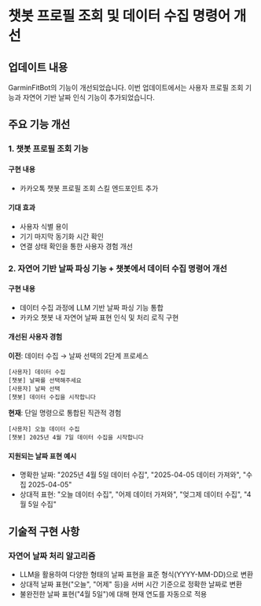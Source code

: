 
# 챗봇 프로필 조회 및 데이터 수집 명령어 개선

## 업데이트 내용

GarminFitBot의 기능이 개선되었습니다. 이번 업데이트에서는 사용자 프로필 조회 기능과 자연어 기반 날짜 인식 기능이 추가되었습니다.

## 주요 기능 개선

### 1. 챗봇 프로필 조회 기능

#### 구현 내용

- 카카오톡 챗봇 프로필 조회 스킬 엔드포인트 추가

#### 기대 효과

- 사용자 식별 용이
- 기기 마지막 동기화 시간 확인
- 연결 상태 확인을 통한 사용자 경험 개선

### 2. 자연어 기반 날짜 파싱 기능 + 챗봇에서 데이터 수집 명령어 개선

#### 구현 내용

- 데이터 수집 과정에 LLM 기반 날짜 파싱 기능 통합
- 카카오 챗봇 내 자연어 날짜 표현 인식 및 처리 로직 구현

#### 개선된 사용자 경험

**이전**: 데이터 수집 → 날짜 선택의 2단계 프로세스

```
[사용자] 데이터 수집
[챗봇] 날짜를 선택해주세요
[사용자] 날짜 선택
[챗봇] 데이터 수집을 시작합니다
```

**현재**: 단일 명령으로 통합된 직관적 경험

```
[사용자] 오늘 데이터 수집
[챗봇] 2025년 4월 7일 데이터 수집을 시작합니다
```

#### 지원되는 날짜 표현 예시

- 명확한 날짜: "2025년 4월 5일 데이터 수집", "2025-04-05 데이터 가져와", "수집 2025-04-05"
- 상대적 표현: "오늘 데이터 수집", "어제 데이터 가져와", "엊그제 데이터 수집", "4월 5일 수집"

## 기술적 구현 사항

### 자연어 날짜 처리 알고리즘

- LLM을 활용하여 다양한 형태의 날짜 표현을 표준 형식(YYYY-MM-DD)으로 변환
- 상대적 날짜 표현("오늘", "어제" 등)을 서버 시간 기준으로 정확한 날짜로 변환
- 불완전한 날짜 표현("4월 5일")에 대해 현재 연도를 자동으로 적용